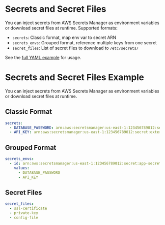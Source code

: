 # Secrets and Secret Files

You can inject secrets from AWS Secrets Manager as environment variables or download secret files at runtime. Supported formats:

- `secrets`: Classic format, map env var to secret ARN
- `secrets_envs`: Grouped format, reference multiple keys from one secret
- `secret_files`: List of secret files to download to `/etc/secrets/`

See the [full YAML example](../README.md#complete-yaml-configuration-example) for usage.

# Secrets and Secret Files Example

You can inject secrets from AWS Secrets Manager as environment variables or download secret files at runtime.

## Classic Format

```yaml
secrets:
  - DATABASE_PASSWORD: arn:aws:secretsmanager:us-east-1:123456789012:secret:prod-db-password
  - API_KEY: arn:aws:secretsmanager:us-east-1:123456789012:secret:external-api-key
```

## Grouped Format

```yaml
secrets_envs:
  - id: arn:aws:secretsmanager:us-east-1:123456789012:secret:app-secrets-abc123
    values:
      - DATABASE_PASSWORD
      - API_KEY
```

## Secret Files

```yaml
secret_files:
  - ssl-certificate
  - private-key
  - config-file
```
